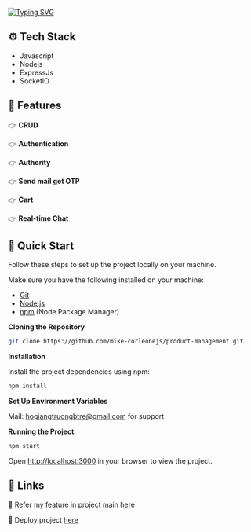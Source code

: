 <a href="https://git.io/typing-svg"><img src="https://readme-typing-svg.herokuapp.com?font=&weight=700&size=25&pause=1000&random=false&width=435&lines=Project+Product+Management" alt="Typing SVG" /></a>

## <a name="tech-stack">⚙️ Tech Stack</a>
- Javascript
- Nodejs
- ExpressJs
- SocketIO

## <a name="features">🔋 Features</a>
👉 **CRUD**

👉 **Authentication**

👉 **Authority**

👉 **Send mail get OTP**

👉 **Cart**

👉 **Real-time Chat**


## <a name="quick-start">🤸 Quick Start</a>

Follow these steps to set up the project locally on your machine.


Make sure you have the following installed on your machine:

- [Git](https://git-scm.com/)
- [Node.js](https://nodejs.org/en)
- [npm](https://www.npmjs.com/) (Node Package Manager)

**Cloning the Repository**
```bash
git clone https://github.com/mike-corleonejs/product-management.git
```
**Installation**

Install the project dependencies using npm:

```bash
npm install
```

**Set Up Environment Variables**

Mail: hogiangtruongbtre@gmail.com for support

**Running the Project**

```bash
npm start
```

Open [http://localhost:3000](http://localhost:3000) in your browser to view the project.


## <a name="links">🔗 Links</a>

🔭 Refer my feature in project main [here](https://docs.google.com/spreadsheets/d/1OAWcA0UhSmAaoDNYoo7WD7C71KzKXmoh9Ts3Qsk4X2s/edit?usp=sharing)

🔭 Deploy project [here](https://hgt-1.vercel.app/)


